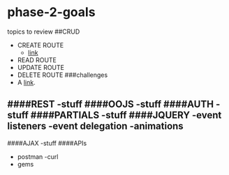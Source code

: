 # phase-2-goals
topics to review 
##CRUD
  * CREATE ROUTE
    * [link](https://github.com/sf-coyotes-2016/cheering-mascot-sinatra-1-synchronous-forms-challenge "basic post route with one param")
  * READ ROUTE
  * UPDATE ROUTE
  * DELETE ROUTE
  ###challenges
   * A [link](http://example.com "Title"). 

####REST
 -stuff
####OOJS
 -stuff
####AUTH
 -stuff
####PARTIALS
 -stuff
####JQUERY
 -event listeners
 -event delegation
 -animations 
 -
####AJAX
 -stuff
####APIs
 - postman 
 -curl 
 - gems 
 
